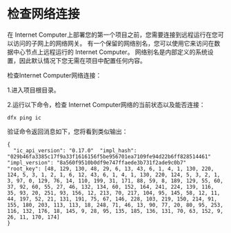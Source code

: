 # 检查网络连接

在 Internet Computer上部署您的第一个项目之前，您需要连接到远程运行在您可以访问的子网上的网络网关。 有一个保留的网络别名，您可以使用它来访问在数据中心节点上远程运行的 Internet Computer。 网络别名是内部定义的系统设置，因此默认情况下您无需在项目中配置任何内容。

检查Internet Computer网络连接：

1.进入项目根目录。

2.运行以下命令，检查 Internet Computer网络的当前状态以及能否连接：

```text
﻿dfx ping ic
```

﻿验证命令返回消息如下，您将看到类似输出：

```text
{
  "ic_api_version": "0.17.0"  "impl_hash": "029b46fa3385c17f9a33f1616156f5be956701ea7109fe94d22b6ff828514461"  "impl_version": "8a560f9510b0df9e747ffaede3b731f2ade9c0b7"  "root_key": [48, 129, 130, 48, 29, 6, 13, 43, 6, 1, 4, 1, 130, 220, 124, 5, 3, 1, 2, 1, 6, 12, 43, 6, 1, 4, 1, 130, 220, 124, 5, 3, 2, 1, 3, 97, 0, 129, 76, 14, 110, 199, 31, 171, 88, 59, 8, 189, 129, 55, 60, 37, 92, 60, 55, 27, 46, 132, 134, 60, 152, 164, 241, 224, 139, 116, 35, 93, 20, 251, 93, 156, 12, 213, 70, 217, 104, 95, 145, 58, 12, 11, 44, 197, 52, 21, 131, 191, 75, 67, 146, 228, 103, 219, 150, 214, 91, 155, 180, 203, 113, 113, 18, 248, 71, 46, 13, 90, 77, 20, 80, 95, 253, 116, 132, 176, 18, 145, 9, 28, 95, 135, 185, 136, 131, 70, 63, 152, 9, 26, 11, 170, 174]
}
```



